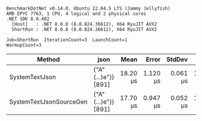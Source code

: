 ```

BenchmarkDotNet v0.14.0, Ubuntu 22.04.5 LTS (Jammy Jellyfish)
AMD EPYC 7763, 1 CPU, 4 logical and 2 physical cores
.NET SDK 8.0.402
  [Host]   : .NET 8.0.8 (8.0.824.36612), X64 RyuJIT AVX2
  ShortRun : .NET 8.0.8 (8.0.824.36612), X64 RyuJIT AVX2

Job=ShortRun  IterationCount=3  LaunchCount=1  
WarmupCount=3  

```
| Method                  | json                | Mean     | Error    | StdDev   | Min      | Max      | Gen0   | Allocated |
|------------------------ |-------------------- |---------:|---------:|---------:|---------:|---------:|-------:|----------:|
| SystemTextJson          | {&quot;A&quot;(...)e&quot;}} [891] | 18.20 μs | 1.120 μs | 0.061 μs | 18.13 μs | 18.26 μs | 0.0305 |   3.19 KB |
| SystemTextJsonSourceGen | {&quot;A&quot;(...)e&quot;}} [891] | 17.70 μs | 0.947 μs | 0.052 μs | 17.66 μs | 17.76 μs | 0.0305 |   3.19 KB |
